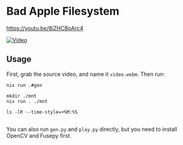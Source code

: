 # Bad Apple Filesystem

https://youtu.be/8iZHCBoArc4

[![Video](https://img.youtube.com/vi/8iZHCBoArc4/hqdefault.jpg)](https://youtu.be/8iZHCBoArc4)

## Usage
First, grab the source video, and name it `video.webm`.
Then run:
```
nix run .#gen

mkdir ./mnt
nix run . ./mnt

ls -lR --time-style=+%M:%S
```

##

You can also run `gen.py` and `play.py` directly, but you need to install OpenCV and Fusepy first.
